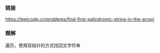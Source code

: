 ### 链接
https://leetcode.cn/problems/find-first-palindromic-string-in-the-array/

### 题解
遍历，使用双指针的方式找回文字符串
